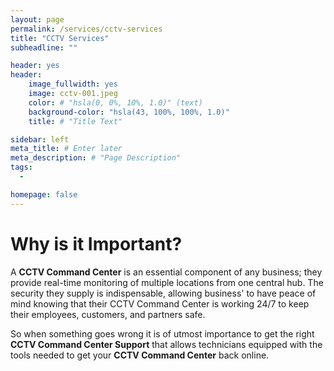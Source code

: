 ```yaml
---
layout: page
permalink: /services/cctv-services
title: "CCTV Services"
subheadline: ""

header: yes
header:
    image_fullwidth: yes
    image: cctv-001.jpeg
    color: # "hsla(0, 0%, 10%, 1.0)" (text)
    background-color: "hsla(43, 100%, 100%, 1.0)"
    title: # "Title Text"

sidebar: left
meta_title: # Enter later
meta_description: # "Page Description"
tags:
  - 

homepage: false
---
```




# Why is it Important?

A __CCTV Command Center__ is an essential component of any business; they provide real-time monitoring of multiple locations from one central hub. The security they supply is indispensable, allowing business' to have peace of mind knowing that their CCTV Command Center is working 24/7 to keep their employees, customers, and partners safe.

So when something goes wrong it is of utmost importance to get the right __CCTV Command Center Support__ that allows  technicians equipped with the tools needed to get your __CCTV Command Center__ back online. 






<!-- 

AI TEXT: CCTV (closed-circuit television) command centers are an essential component of modern security systems. These centers are responsible for monitoring, recording, and analyzing CCTV footage in order to detect and respond to potential security threats. In this article, we will discuss the role of CCTV command centers and the support they provide to ensure the safety and security of individuals and properties.

The primary function of a CCTV command center is to monitor CCTV footage in real-time. This allows security personnel to quickly detect and respond to any potential security threats, such as intruders or suspicious activity. The CCTV command center is typically staffed by trained operators who are responsible for monitoring the footage, identifying potential threats, and alerting the appropriate authorities.

In addition to real-time monitoring, CCTV command centers also provide support for recording and analyzing CCTV footage. This allows security personnel to review footage after an incident has occurred and identify any potential suspects or clues. It also enables them to analyze patterns of behavior or suspicious activity in order to improve their overall security efforts.

One of the key benefits of CCTV command centers is the ability to remotely monitor CCTV footage. This allows security personnel to monitor multiple locations from a single location, which can save time and resources. Additionally, CCTV command centers can also be integrated with other security systems, such as access control systems and alarm systems, to provide a more comprehensive security solution.

Another important aspect of CCTV command centers is their ability to provide live feeds to other organizations and authorities. This allows for a rapid response in case of emergency and also helps in providing evidence to the law enforcement agencies. This can be especially useful in cases of emergency or during high-security events.

It is important to note that CCTV command centers require regular maintenance and updates to ensure they are operating at their fullest potential. This includes regular testing of the CCTV equipment and software, as well as routine cleaning and maintenance of the cameras and other equipment.

In conclusion, CCTV command centers play a vital role in ensuring the safety and security of individuals and properties. They provide real-time monitoring, recording, and analysis of CCTV footage, as well as remote monitoring capabilities and integration with other security systems. Regular maintenance and updates are also essential to ensure that CCTV command centers are operating at their fullest potential. With the support of a CCTV command center, organizations can have the peace of mind that their security is in good hands.



/-->